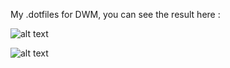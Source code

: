 My .dotfiles for DWM, you can see the result here :

![alt text](https://github.com/NMJLorsal/dotfiles/blob/main/Bureau01.png?raw=true)


![alt text](https://github.com/NMJLorsal/dotfiles/blob/main/Bureau02.png?raw=true)
